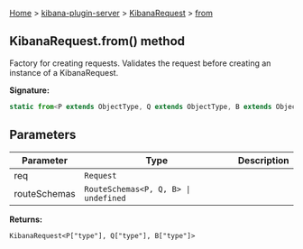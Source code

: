 [Home](./index) &gt; [kibana-plugin-server](./kibana-plugin-server.md) &gt; [KibanaRequest](./kibana-plugin-server.kibanarequest.md) &gt; [from](./kibana-plugin-server.kibanarequest.from.md)

## KibanaRequest.from() method

Factory for creating requests. Validates the request before creating an instance of a KibanaRequest.

<b>Signature:</b>

```typescript
static from<P extends ObjectType, Q extends ObjectType, B extends ObjectType>(req: Request, routeSchemas: RouteSchemas<P, Q, B> | undefined): KibanaRequest<P["type"], Q["type"], B["type"]>;
```

## Parameters

|  Parameter | Type | Description |
|  --- | --- | --- |
|  req | <code>Request</code> |  |
|  routeSchemas | <code>RouteSchemas&lt;P, Q, B&gt; &#124; undefined</code> |  |

<b>Returns:</b>

`KibanaRequest<P["type"], Q["type"], B["type"]>`

